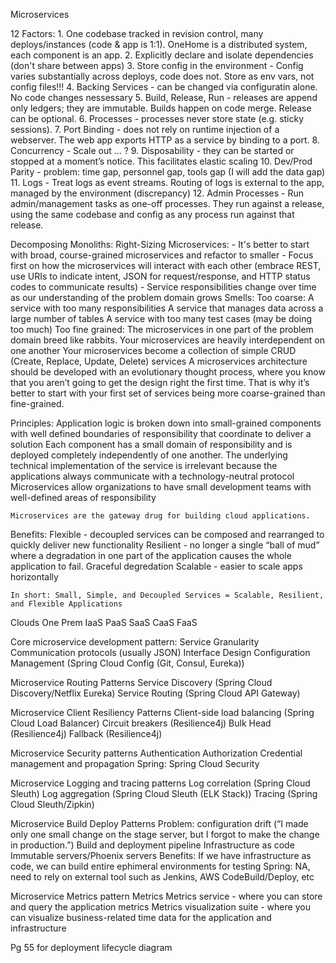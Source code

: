 Microservices


12 Factors:
	1. One codebase tracked in revision control, many deploys/instances (code & app is 1:1). OneHome is a distributed system, each component is an app. 
	2. Explicitly declare and isolate dependencies (don't share between apps)
	3. Store config in the environment - Config varies substantially across deploys, code does not. Store as env vars, not config files!!!
	4. Backing Services - can be changed via configuratin alone. No code changes nessessary
	5. Build, Release, Run - releases are append only ledgers; they are immutable. Builds happen on code merge. Release can be optional. 
	6. Processes - processes never store state (e.g. sticky sessions). 
	7. Port Binding - does not rely on runtime injection of a webserver. The web app exports HTTP as a service by binding to a port.
	8. Concurrency - Scale out ... ? 
	9. Disposability - they can be started or stopped at a moment’s notice. This facilitates elastic scaling
	10. Dev/Prod Parity - problem: time gap, personnel gap, tools gap (I will add the data gap)
	11. Logs - Treat logs as event streams. Routing of logs is external to the app, managed by the environment (discrepancy)
	12. Admin Processes - Run admin/management tasks as one-off processes. They run against a release, using the same codebase and config as any process run against that release.

Decomposing Monoliths:
	Right-Sizing Microservices: 
		- It's better to start with broad, course-grained microservices and refactor to smaller 
		- Focus first on how the microservices will interact with each other (embrace REST, use URIs to indicate intent, JSON for request/response, and HTTP status codes to communicate results)
		- Service responsibilities change over time as our understanding of the problem domain grows
		Smells: 
			Too coarse: 
				A service with too many responsibilities
				A service that manages data across a large number of tables
				A service with too many test cases (may be doing too much)
			Too fine grained: 
				The microservices in one part of the problem domain breed like rabbits.
				Your microservices are heavily interdependent on one another
				Your microservices become a collection of simple CRUD (Create, Replace, Update, Delete) services
		A microservices architecture should be developed with an evolutionary thought process, where you know that you aren’t going to get the design right the first time. That is why it’s better to start with your first set of services being more coarse-grained than fine-grained.



Principles: 
	Application logic is broken down into small-grained components with well defined boundaries of responsibility that coordinate to deliver a solution
	Each component has a small domain of responsibility and is deployed completely independently of one another.
	The underlying technical implementation of the service is irrelevant because the applications always communicate with a technology-neutral protocol
	Microservices allow organizations to have small development teams with well-defined areas of responsibility

	Microservices are the gateway drug for building cloud applications.

Benefits: 
	Flexible - decoupled services can be composed and rearranged to quickly deliver new functionality
	Resilient - no longer a single “ball of mud” where a degradation in one part of the application causes the whole application to fail. Graceful degredation
	Scalable - easier to scale apps horizontally 

	In short: Small, Simple, and Decoupled Services = Scalable, Resilient, and Flexible Applications

Clouds
	One Prem
	IaaS
	PaaS
	SaaS
	CaaS
	FaaS

Core microservice development pattern: 
	Service Granularity
	Communication protocols (usually JSON)
	Interface Design 
	Configuration Management (Spring Cloud Config (Git, Consul, Eureka))

Microservice Routing Patterns
	Service Discovery (Spring Cloud Discovery/Netflix Eureka)
	Service Routing (Spring Cloud API Gateway)

Microservice Client Resiliency Patterns 
	Client-side load balancing (Spring Cloud Load Balancer)
	Circuit breakers (Resilience4j)
	Bulk Head (Resilience4j)
	Fallback (Resilience4j)

Microservice Security patterns
	Authentication
	Authorization
	Credential management and propagation
	Spring: Spring Cloud Security 

Microservice Logging and tracing patterns
	Log correlation (Spring Cloud Sleuth)
	Log aggregation (Spring Cloud Sleuth (ELK Stack))
	Tracing (Spring Cloud Sleuth/Zipkin)

Microservice Build Deploy Patterns
	Problem: configuration drift (“I made only one small change on the stage server, but I forgot to make the change in production.”)
	Build and deployment pipeline
	Infrastructure as code
	Immutable servers/Phoenix servers
	Benefits: If we have infrastructure as code, we can build entire ephimeral environments for testing
	Spring: NA, need to rely on external tool such as Jenkins, AWS CodeBuild/Deploy, etc

Microservice Metrics pattern
	Metrics 
	Metrics service - where you can store and query the application metrics
	Metrics visualization suite - where you can visualize business-related time data for the application and infrastructure


Pg 55 for deployment lifecycle diagram 

